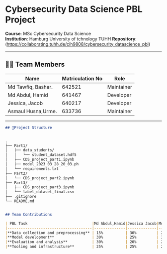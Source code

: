 # Cybersecurity Data Science PBL Project  
**Course**: MSc Cybersecurity Data Science  
**Institution**: Hamburg University of tchnology TUHH 
**Repository**: (https://collaborating.tuhh.de/cih9808/cybersecurity_datascience_pbl) 

---

## 🧑‍💻 Team Members  
| Name                | Matriculation No | Role          |  
|---------------------|------------------|---------------|  
| Md Tawfiq, Bashar.  |       642521     | Maintainer    |  
| Md Abdul, Hamid     |       641467     | Developer     |  
| Jessica, Jacob      |       640217     | Developer     |  
| Asmaul Husna,Urme.  |       633736     | Maintainer    | 

---

 



```markdown
## 📂Project Structure


.
├── Part1/
│   ├── data_students/
│   │   └── student_dataset.hdf5
│   ├── CDS_project_part1.ipynb
│   ├── model_2023_03_28_20_03.ph
│   └── requirements.txt
├── Part2/
│   └── CDS_project_part2.ipynb
├── Part3/
│   ├── CDS_project_part3.ipynb
│   └── label_dataset_final.csv
├── .gitignore
└── README.md


## Team Contributions

| PBL Task                             |Md Abdul,Hamid|Jessica Jacob|Md Tawfiq,Bashar| Asmaul husna, Urme |
|--------------------------------------|--------------|-------------|----------------|--------------------|
|**Data collection and preprocessing** | 15%          | 30%         | 20%            | 35%                |
|**Model development**                 | 30%          | 25%         | 30%            | 15%                |
|**Evaluation and analysis**           | 30%          | 20%         | 25%            | 25%                |
|**Tooling and infrastructure**        | 25%          | 25%         | 25%            | 25%                |